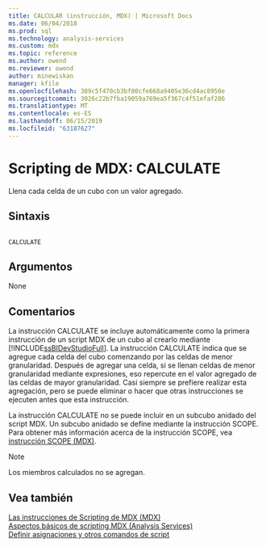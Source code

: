 ```yaml
---
title: CALCULAR (instrucción, MDX) | Microsoft Docs
ms.date: 06/04/2018
ms.prod: sql
ms.technology: analysis-services
ms.custom: mdx
ms.topic: reference
ms.author: owend
ms.reviewer: owend
author: minewiskan
manager: kfile
ms.openlocfilehash: 389c5f470cb3bf00cfe668a9405e36cd4ac8950e
ms.sourcegitcommit: 3026c22b7fba19059a769ea5f367c4f51efaf286
ms.translationtype: MT
ms.contentlocale: es-ES
ms.lasthandoff: 06/15/2019
ms.locfileid: "63187627"
---
```

# <a name="mdx-scripting---calculate"></a>Scripting de MDX: CALCULATE


  Llena cada celda de un cubo con un valor agregado.  
  
## <a name="syntax"></a>Sintaxis  
  
```  
  
CALCULATE  
```  
  
## <a name="arguments"></a>Argumentos  
 None  
  
## <a name="remarks"></a>Comentarios  
 La instrucción CALCULATE se incluye automáticamente como la primera instrucción de un script MDX de un cubo al crearlo mediante [!INCLUDE[ssBIDevStudioFull](../includes/ssbidevstudiofull-md.md)]. La instrucción CALCULATE indica que se agregue cada celda del cubo comenzando por las celdas de menor granularidad. Después de agregar una celda, si se llenan celdas de menor granularidad mediante expresiones, eso repercute en el valor agregado de las celdas de mayor granularidad. Casi siempre se prefiere realizar esta agregación, pero se puede eliminar o hacer que otras instrucciones se ejecuten antes que esta instrucción.  
  
 La instrucción CALCULATE no se puede incluir en un subcubo anidado del script MDX. Un subcubo anidado se define mediante la instrucción SCOPE. Para obtener más información acerca de la instrucción SCOPE, vea [instrucción SCOPE &#40;MDX&#41;](../mdx/mdx-scripting-scope.md).  
  
> [!NOTE]  
>  Los miembros calculados no se agregan.  
  
## <a name="see-also"></a>Vea también  
 [Las instrucciones de Scripting de MDX &#40;MDX&#41;](../mdx/mdx-scripting-statements-mdx.md)   
 [Aspectos básicos de scripting MDX &#40;Analysis Services&#41;](../analysis-services/multidimensional-models/mdx/mdx-scripting-fundamentals-analysis-services.md)   
 [Definir asignaciones y otros comandos de script](../analysis-services/multidimensional-models/define-assignments-and-other-script-commands.md)  
  
  
